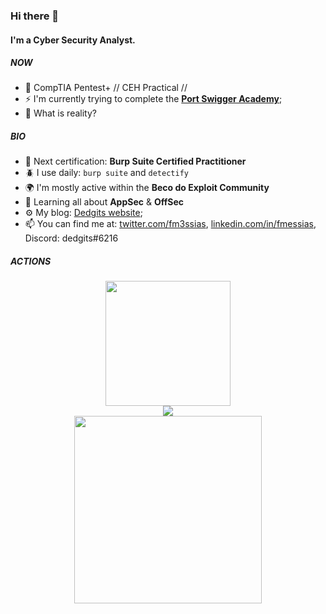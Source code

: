 ### Hi there 👋

#### I'm a Cyber Security Analyst.

##### NOW

- 📜 CompTIA Pentest+ // CEH Practical // 
- ⚡️ I'm currently trying to complete the [**Port Swigger Academy**](https://portswigger.net/web-security/);
- 💊 What is reality? 

##### BIO

- 🚀 Next certification: **Burp Suite Certified Practitioner**
- 🪲 I use daily: `burp suite` and `detectify`
- 🌍 I'm mostly active within the **Beco do Exploit Community**
- 🌱 Learning all about **AppSec** & **OffSec**
- ⚙️ My blog: [Dedgits website](https://dedgits.com/);
- 📫 You can find me at: [twitter.com/fm3ssias](https://twitter.com/fm3ssias), [linkedin.com/in/fmessias](https://www.linkedin.com/in/fmessias/), Discord: dedgits#6216

##### ACTIONS

<div align="center">
    <img height="200px" src="https://github-readme-streak-stats.herokuapp.com/?user=fm3ssias"/>
</div>
<div align="center">
	<img src="https://cdn.jsdelivr.net/gh/holic-x/holic-x/assets/github-contribution-grid-snake.svg" />
</div>

<div align="center">
    <img height="300px" src="https://metrics.lecoq.io/fm3ssias?template=classic&config.timezone=Asia%2FShanghai"/>
</div>
